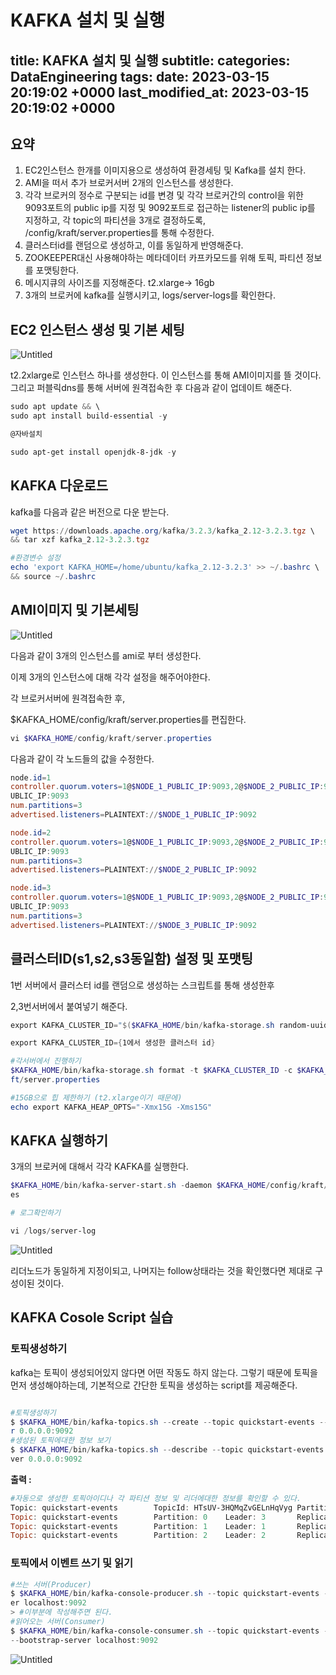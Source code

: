# KAFKA 설치 및 실행
title: KAFKA 설치 및 실행
subtitle: 
categories: DataEngineering
tags: 
date: 2023-03-15 20:19:02 +0000
last_modified_at: 2023-03-15 20:19:02 +0000
---

## 요약

1. EC2인스턴스 한개를 이미지용으로 생성하여 환경세팅 및 Kafka를 설치 한다.
2. AMI을 떠서 추가 브로커서버 2개의 인스턴스를 생성한다.
3. 각각 브로커의 정수로 구분되는 id를 변경 및 각각 브로커간의 control을 위한 9093포트의 public ip를 지정 및 9092포트로 접근하는 listener의 public ip를 지정하고, 각 topic의 파티션을 3개로 결정하도록, /config/kraft/server.properties를 통해 수정한다.
4. 클러스터id를 랜덤으로 생성하고, 이를 동일하게 반영해준다.
5. ZOOKEEPER대신 사용해야하는 메타데이터 카프카모드를 위해 토픽, 파티션 정보를 포맷팅한다.
6. 메시지큐의 사이즈를 지정해준다. t2.xlarge→ 16gb
7. 3개의 브로커에 kafka를 실행시키고, logs/server-logs를 확인한다.

## EC2 인스턴스 생성 및 기본 세팅

![Untitled](KAFKA%20%E1%84%89%E1%85%A5%E1%86%AF%E1%84%8E%E1%85%B5%20%E1%84%86%E1%85%B5%E1%86%BE%20%E1%84%89%E1%85%B5%E1%86%AF%E1%84%92%E1%85%A2%E1%86%BC%203e230cb7ee814caa82a1bee6ae2c0c8b/Untitled.png)

t2.2xlarge로 인스턴스 하나를 생성한다. 이 인스턴스를 통해 AMI이미지를 뜰 것이다. 그리고 퍼블릭dns를 통해 서버에 원격접속한 후 다음과 같이 업데이트 해준다.

```powershell
sudo apt update && \
sudo apt install build-essential -y

@자바설치

sudo apt-get install openjdk-8-jdk -y
```

## KAFKA 다운로드

kafka를 다음과 같은 버전으로 다운 받는다.

```powershell
wget https://downloads.apache.org/kafka/3.2.3/kafka_2.12-3.2.3.tgz \
&& tar xzf kafka_2.12-3.2.3.tgz

#환경변수 설정
echo 'export KAFKA_HOME=/home/ubuntu/kafka_2.12-3.2.3' >> ~/.bashrc \
&& source ~/.bashrc
```

## AMI이미지 및 기본세팅

![Untitled](KAFKA%20%E1%84%89%E1%85%A5%E1%86%AF%E1%84%8E%E1%85%B5%20%E1%84%86%E1%85%B5%E1%86%BE%20%E1%84%89%E1%85%B5%E1%86%AF%E1%84%92%E1%85%A2%E1%86%BC%203e230cb7ee814caa82a1bee6ae2c0c8b/Untitled%201.png)

다음과 같이 3개의 인스턴스를 ami로 부터 생성한다.

이제 3개의 인스턴스에 대해 각각 설정을 해주어야한다.

각 브로커서버에 원격접속한 후, 

$KAFKA_HOME/config/kraft/server.properties를 편집한다.

```powershell
vi $KAFKA_HOME/config/kraft/server.properties
```

다음과 같이 각 노드들의 값을 수정한다. 

```powershell
node.id=1
controller.quorum.voters=1@$NODE_1_PUBLIC_IP:9093,2@$NODE_2_PUBLIC_IP:9093,3@$NODE_3_P
UBLIC_IP:9093
num.partitions=3
advertised.listeners=PLAINTEXT://$NODE_1_PUBLIC_IP:9092

node.id=2
controller.quorum.voters=1@$NODE_1_PUBLIC_IP:9093,2@$NODE_2_PUBLIC_IP:9093,3@$NODE_3_P
UBLIC_IP:9093
num.partitions=3
advertised.listeners=PLAINTEXT://$NODE_2_PUBLIC_IP:9092

node.id=3
controller.quorum.voters=1@$NODE_1_PUBLIC_IP:9093,2@$NODE_2_PUBLIC_IP:9093,3@$NODE_3_P
UBLIC_IP:9093
num.partitions=3
advertised.listeners=PLAINTEXT://$NODE_3_PUBLIC_IP:9092
```

## 클러스터ID(s1,s2,s3동일함) 설정 및 포맷팅

1번 서버에서 클러스터 id를 랜덤으로 생성하는 스크립트를 통해 생성한후

2,3번서버에서 붙여넣기 해준다.

```powershell
export KAFKA_CLUSTER_ID="$($KAFKA_HOME/bin/kafka-storage.sh random-uuid)"

export KAFKA_CLUSTER_ID={1에서 생성한 클러스터 id}

#각서버에서 진행하기
$KAFKA_HOME/bin/kafka-storage.sh format -t $KAFKA_CLUSTER_ID -c $KAFKA_HOME/config/kra
ft/server.properties

#15GB으로 힙 제한하기 (t2.xlarge이기 때문에)
echo export KAFKA_HEAP_OPTS="-Xmx15G -Xms15G"
```

## KAFKA 실행하기

3개의 브로커에 대해서 각각 KAFKA를 실행한다.

```powershell
$KAFKA_HOME/bin/kafka-server-start.sh -daemon $KAFKA_HOME/config/kraft/server.properti
es

# 로그확인하기

vi /logs/server-log
```

![Untitled](KAFKA%20%E1%84%89%E1%85%A5%E1%86%AF%E1%84%8E%E1%85%B5%20%E1%84%86%E1%85%B5%E1%86%BE%20%E1%84%89%E1%85%B5%E1%86%AF%E1%84%92%E1%85%A2%E1%86%BC%203e230cb7ee814caa82a1bee6ae2c0c8b/Untitled%202.png)

리더노드가 동일하게 지정이되고, 나머지는 follow상태라는 것을 확인했다면 제대로 구성이된 것이다.

## KAFKA Cosole Script 실습

### 토픽생성하기

kafka는 토픽이 생성되어있지 않다면 어떤 작동도 하지 않는다. 그렇기 때문에 토픽을 먼저 생성해야하는데, 기본적으로 간단한 토픽을 생성하는 script를 제공해준다.

```powershell

#토픽생성하기
$ $KAFKA_HOME/bin/kafka-topics.sh --create --topic quickstart-events --bootstrap-serve
r 0.0.0.0:9092
#생성된 토픽에대한 정보 보기
$ $KAFKA_HOME/bin/kafka-topics.sh --describe --topic quickstart-events --bootstrap-ser
ver 0.0.0.0:9092
```

**출력 :**

```powershell
#자동으로 생성한 토픽아이디나 각 파티션 정보 및 리더에대한 정보를 확인할 수 있다.
Topic: quickstart-events        TopicId: HTsUV-3HQMqZvGELnHqVyg Partition       Count: 3        ReplicationFactor: 1    Configs: segment.bytes=1073741824
Topic: quickstart-events        Partition: 0    Leader: 3       Replicas: 3      Isr: 3
Topic: quickstart-events        Partition: 1    Leader: 1       Replicas: 1      Isr: 1
Topic: quickstart-events        Partition: 2    Leader: 2       Replicas: 2      Isr: 2
```

### 토픽에서 이벤트 쓰기 및 읽기

```powershell
#쓰는 서버(Producer)
$ $KAFKA_HOME/bin/kafka-console-producer.sh --topic quickstart-events --bootstrap-serv
er localhost:9092
> #이부분에 작성해주면 된다.
#읽어오는 서버(Consumer)
$ $KAFKA_HOME/bin/kafka-console-consumer.sh --topic quickstart-events --from-beginning
--bootstrap-server localhost:9092
```

![Untitled](KAFKA%20%E1%84%89%E1%85%A5%E1%86%AF%E1%84%8E%E1%85%B5%20%E1%84%86%E1%85%B5%E1%86%BE%20%E1%84%89%E1%85%B5%E1%86%AF%E1%84%92%E1%85%A2%E1%86%BC%203e230cb7ee814caa82a1bee6ae2c0c8b/Untitled%203.png)